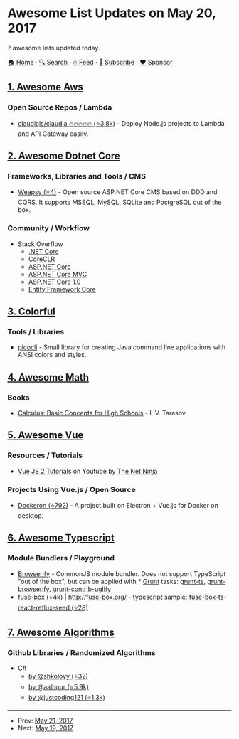 # Awesome List Updates on May 20, 2017

7 awesome lists updated today.

[🏠 Home](/README.md) · [🔍 Search](https://www.trackawesomelist.com/search/) · [🔥 Feed](https://www.trackawesomelist.com/rss.xml) · [📮 Subscribe](https://trackawesomelist.us17.list-manage.com/subscribe?u=d2f0117aa829c83a63ec63c2f&id=36a103854c) · [❤️  Sponsor](https://github.com/sponsors/theowenyoung)



## [1. Awesome Aws](/content/donnemartin/awesome-aws/README.md)

### Open Source Repos / Lambda

*   [claudiajs/claudia :fire::fire::fire::fire::fire: (⭐3.8k)](https://github.com/claudiajs/claudia) - Deploy Node.js projects to Lambda and API Gateway easily.

## [2. Awesome Dotnet Core](/content/thangchung/awesome-dotnet-core/README.md)

### Frameworks, Libraries and Tools / CMS

*   [Weapsy (⭐4)](https://github.com/Weapsy/Weapsy) - Open source ASP.NET Core CMS based on DDD and CQRS. It supports MSSQL, MySQL, SQLite and PostgreSQL out of the box.

### Community / Workflow

*   Stack Overflow
    *   [.NET Core](https://stackoverflow.com/questions/tagged/.net-core)
    *   [CoreCLR](https://stackoverflow.com/questions/tagged/coreclr)
    *   [ASP.NET Core](https://stackoverflow.com/questions/tagged/asp.net-core)
    *   [ASP.NET Core MVC](https://stackoverflow.com/questions/tagged/asp.net-core-mvc)
    *   [ASP.NET Core 1.0](https://stackoverflow.com/questions/tagged/asp.net-core-1.0)
    *   [Entity Framework Core](https://stackoverflow.com/questions/tagged/entity-framework-core)

## [3. Colorful](/content/Siddharth11/Colorful/README.md)

### Tools / Libraries

*   [picocli](http://picocli.info/) - Small library for creating Java command line applications with ANSI colors and styles.

## [4. Awesome Math](/content/rossant/awesome-math/README.md)

### Books

*   [Calculus: Basic Concepts for High Schools](https://archive.org/details/TarasovCalculus) - L.V. Tarasov

## [5. Awesome Vue](/content/vuejs/awesome-vue/README.md)

### Resources / Tutorials

*   [Vue JS 2 Tutorials](https://www.youtube.com/playlist?list=PL4cUxeGkcC9gQcYgjhBoeQH7wiAyZNrYa) on Youtube by [The Net Ninja](https://www.thenetninja.co.uk)

### Projects Using Vue.js / Open Source

*   [Dockeron (⭐792)](https://github.com/dockeron/dockeron) - A project built on Electron + Vue.js for Docker on desktop.

## [6. Awesome Typescript](/content/dzharii/awesome-typescript/README.md)

### Module Bundlers / Playground

*   [Browserify](http://browserify.org/) - CommonJS module bundler. Does not support TypeScript "out of the box", but can be applied with \* [Grunt](http://gruntjs.com/) tasks: [grunt-ts](https://www.npmjs.com/package/grunt-ts), [grunt-browserify](https://www.npmjs.com/package/grunt-browserify), [grunt-contrib-uglify](https://www.npmjs.com/package/grunt-contrib-uglify)
*   [fuse-box (⭐4k)](https://github.com/fuse-box/fuse-box) | <http://fuse-box.org/> - typescript sample: [fuse-box-ts-react-reflux-seed (⭐28)](https://github.com/fuse-box/fuse-box-ts-react-reflux-seed)

## [7. Awesome Algorithms](/content/tayllan/awesome-algorithms/README.md)

### Github Libraries / Randomized Algorithms

*   C#
    *   [by @shkolovy (⭐32)](https://github.com/shkolovy/classic-algorithms)
    *   [by @aalhour (⭐5.9k)](https://github.com/aalhour/C-Sharp-Algorithms)
    *   [by @justcoding121 (⭐1.3k)](https://github.com/justcoding121/Advanced-Algorithms)

---

- Prev: [May 21, 2017](/content/2017/05/21/README.md)
- Next: [May 19, 2017](/content/2017/05/19/README.md)